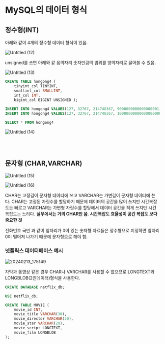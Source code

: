 # MySQL의 데이터 형식
## 정수형(INT)
아래와 같이 4개의 정수형 데이터 형식이 있음.

![Untitled (12)](https://github.com/junhosong0/MySQL/assets/117610783/60d5b130-1d00-41e2-aa1d-e82a2cab093c)

unsigned를 쓰면 아래와 같 음의자리 숫자만큼의 범위를 양의자리로 끌어쓸 수 있음.

![Untitled (13)](https://github.com/junhosong0/MySQL/assets/117610783/95509126-4e74-4a71-a319-de5442e09da1)

```SQL
CREATE TABLE hongong4 (
	tinyint_col TINYINT,
    smallint_col SMALLINT,
    int_col INT,
    bigint_col BIGINT UNSIGNED );
    
INSERT INTO hongong4 VALUES(127, 32767, 214748367, 9000000000000000001);
INSERT INTO hongong4 VALUES(127, 32767, 214748367, 10000000000000000000);

SELECT * FROM hongong4
```
![Untitled (14)](https://github.com/junhosong0/MySQL/assets/117610783/ba3b53d0-db8f-4830-bae8-4711460b151e)

<br/>
<br/>

## 문자형 (CHAR,VARCHAR)

![Untitled (15)](https://github.com/junhosong0/MySQL/assets/117610783/1f99397c-a64a-4caa-977d-1af9d74d1cc6)

![Untitled (16)](https://github.com/junhosong0/MySQL/assets/117610783/5295aca9-38b2-4e34-8759-1d772f1b79bf)

CHAR는 고정길이 문자형 데이터에 쓰고 VARCHAR는 가변길이 문자형 데이터에 쓴다. CHAR는 고정된 자릿수를 할당하기 때문에 데이터의 공간을 많이 쓰지만 시간복잡도는 빠르고 VARCHAR는 가변형 자릿수를 할당해서 데이터 공간을 적게 쓰지만 시간복잡도는 느리다. **실무에서는 거의 CHAR만 씀. 시간복잡도 효율성이 공간 복잡도 보다 중요한 것**

전화번호 국번 과 같이 앞자리가 0이 있는 숫자형 자료들은 정수형으로 지정하면 앞자리 0이 떨어져 나가기 때문에 문자형으로 해야 함.

### 넷플릭스 데이터베이스 예시

![20240213_175149](https://github.com/junhosong0/MySQL/assets/117610783/08517ea2-75b4-4fb8-ad88-e061161198b1)

자막과 동영상 같은 경우 CHAR나 VARCHAR를 사용할 수 없으므로 LONGTEXT와 LONGBLOB(2진데이터)형식을 사용한다.


```SQL
CREATE DATABASE netflix_db;

USE netflix_db;

CREATE TABLE MOVIE (
	movie_id INT,
	movie_title VARCHAR(30),
	movie_director VARCHAR(20),
	movie_star VARCHAR(20),
	movie_script LONGTEXT,
	movie_film LONGBLOB
);

	
```

```SQL
```

```SQL
```

```SQL
```

```SQL
```

```SQL
```

```SQL
```

```SQL
```

```SQL
```

```SQL
```

```SQL
```

```SQL
```

```SQL
```

```SQL
```

